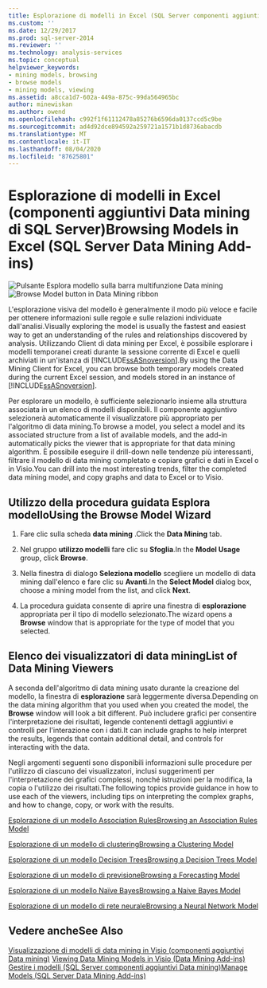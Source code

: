 ```yaml
---
title: Esplorazione di modelli in Excel (SQL Server componenti aggiuntivi Data mining) | Microsoft Docs
ms.custom: ''
ms.date: 12/29/2017
ms.prod: sql-server-2014
ms.reviewer: ''
ms.technology: analysis-services
ms.topic: conceptual
helpviewer_keywords:
- mining models, browsing
- browse models
- mining models, viewing
ms.assetid: a8cca1d7-602a-449a-875c-99da564965bc
author: minewiskan
ms.author: owend
ms.openlocfilehash: c992f1f61112478a85276b6596da0137ccd5c9be
ms.sourcegitcommit: ad4d92dce894592a259721a1571b1d8736abacdb
ms.translationtype: MT
ms.contentlocale: it-IT
ms.lasthandoff: 08/04/2020
ms.locfileid: "87625801"
---
```

# <a name="browsing-models-in-excel-sql-server-data-mining-add-ins"></a><span data-ttu-id="40187-102">Esplorazione di modelli in Excel (componenti aggiuntivi Data mining di SQL Server)</span><span class="sxs-lookup"><span data-stu-id="40187-102">Browsing Models in Excel (SQL Server Data Mining Add-ins)</span></span>
  <span data-ttu-id="40187-103">![Pulsante Esplora modello sulla barra multifunzione Data mining](media/dmc-browse.gif "Pulsante Esplora modello sulla barra multifunzione Data mining")</span><span class="sxs-lookup"><span data-stu-id="40187-103">![Browse Model button in Data Mining ribbon](media/dmc-browse.gif "Browse Model button in Data Mining ribbon")</span></span>  
  
 <span data-ttu-id="40187-104">L'esplorazione visiva del modello è generalmente il modo più veloce e facile per ottenere informazioni sulle regole e sulle relazioni individuate dall'analisi.</span><span class="sxs-lookup"><span data-stu-id="40187-104">Visually exploring the model is usually the fastest and easiest way to get an understanding of the rules and relationships discovered by analysis.</span></span> <span data-ttu-id="40187-105">Utilizzando Client di data mining per Excel, è possibile esplorare i modelli temporanei creati durante la sessione corrente di Excel e quelli archiviati in un'istanza di [!INCLUDE[ssASnoversion](../includes/ssasnoversion-md.md)].</span><span class="sxs-lookup"><span data-stu-id="40187-105">By using the Data Mining Client for Excel, you can browse both temporary models created during the current Excel session, and models stored in an instance of [!INCLUDE[ssASnoversion](../includes/ssasnoversion-md.md)].</span></span>  
  
 <span data-ttu-id="40187-106">Per esplorare un modello, è sufficiente selezionarlo insieme alla struttura associata in un elenco di modelli disponibili. Il componente aggiuntivo selezionerà automaticamente il visualizzatore più appropriato per l'algoritmo di data mining.</span><span class="sxs-lookup"><span data-stu-id="40187-106">To browse a model, you select a model and its associated structure from a list of available models, and the add-in automatically picks the viewer that is appropriate for that data mining algorithm.</span></span> <span data-ttu-id="40187-107">È possibile eseguire il drill-down nelle tendenze più interessanti, filtrare il modello di data mining completato e copiare grafici e dati in Excel o in Visio.</span><span class="sxs-lookup"><span data-stu-id="40187-107">You can drill into the most interesting trends, filter the completed data mining model, and copy graphs and data to Excel or to Visio.</span></span>  
  
## <a name="using-the-browse-model-wizard"></a><span data-ttu-id="40187-108">Utilizzo della procedura guidata Esplora modello</span><span class="sxs-lookup"><span data-stu-id="40187-108">Using the Browse Model Wizard</span></span>  
  
1.  <span data-ttu-id="40187-109">Fare clic sulla scheda **data mining** .</span><span class="sxs-lookup"><span data-stu-id="40187-109">Click the **Data Mining** tab.</span></span>  
  
2.  <span data-ttu-id="40187-110">Nel gruppo **utilizzo modelli** fare clic su **Sfoglia**.</span><span class="sxs-lookup"><span data-stu-id="40187-110">In the **Model Usage** group, click **Browse**.</span></span>  
  
3.  <span data-ttu-id="40187-111">Nella finestra di dialogo **Seleziona modello** scegliere un modello di data mining dall'elenco e fare clic su **Avanti**.</span><span class="sxs-lookup"><span data-stu-id="40187-111">In the **Select Model** dialog box, choose a mining model from the list, and click **Next**.</span></span>  
  
4.  <span data-ttu-id="40187-112">La procedura guidata consente di aprire una finestra di **esplorazione** appropriata per il tipo di modello selezionato.</span><span class="sxs-lookup"><span data-stu-id="40187-112">The wizard opens a **Browse** window that is appropriate for the type of model that you selected.</span></span>  
  
## <a name="list-of-data-mining-viewers"></a><span data-ttu-id="40187-113">Elenco dei visualizzatori di data mining</span><span class="sxs-lookup"><span data-stu-id="40187-113">List of Data Mining Viewers</span></span>  
 <span data-ttu-id="40187-114">A seconda dell'algoritmo di data mining usato durante la creazione del modello, la finestra di **esplorazione** sarà leggermente diversa.</span><span class="sxs-lookup"><span data-stu-id="40187-114">Depending on the data mining algorithm that you used when you created the model, the **Browse** window will look a bit different.</span></span> <span data-ttu-id="40187-115">Può includere grafici per consentire l'interpretazione dei risultati, legende contenenti dettagli aggiuntivi e controlli per l'interazione con i dati.</span><span class="sxs-lookup"><span data-stu-id="40187-115">It can include graphs to help interpret the results, legends that contain additional detail, and controls for interacting with the data.</span></span>  
  
 <span data-ttu-id="40187-116">Negli argomenti seguenti sono disponibili informazioni sulle procedure per l'utilizzo di ciascuno dei visualizzatori, inclusi suggerimenti per l'interpretazione dei grafici complessi, nonché istruzioni per la modifica, la copia o l'utilizzo dei risultati.</span><span class="sxs-lookup"><span data-stu-id="40187-116">The following topics provide guidance in how to use each of the viewers, including tips on interpreting the complex graphs, and how to change, copy, or work with the results.</span></span>  
  
 [<span data-ttu-id="40187-117">Esplorazione di un modello Association Rules</span><span class="sxs-lookup"><span data-stu-id="40187-117">Browsing an Association Rules Model</span></span>](browsing-an-association-rules-model.md)  
  
 [<span data-ttu-id="40187-118">Esplorazione di un modello di clustering</span><span class="sxs-lookup"><span data-stu-id="40187-118">Browsing a Clustering Model</span></span>](browsing-a-clustering-model.md)  
  
 [<span data-ttu-id="40187-119">Esplorazione di un modello Decision Trees</span><span class="sxs-lookup"><span data-stu-id="40187-119">Browsing a Decision Trees Model</span></span>](browsing-a-decision-trees-model.md)  
  
 [<span data-ttu-id="40187-120">Esplorazione di un modello di previsione</span><span class="sxs-lookup"><span data-stu-id="40187-120">Browsing a Forecasting Model</span></span>](browsing-a-forecasting-model.md)  
  
 [<span data-ttu-id="40187-121">Esplorazione di un modello Naïve Bayes</span><span class="sxs-lookup"><span data-stu-id="40187-121">Browsing a Naive Bayes Model</span></span>](browsing-a-naive-bayes-model.md)  
  
 [<span data-ttu-id="40187-122">Esplorazione di un modello di rete neurale</span><span class="sxs-lookup"><span data-stu-id="40187-122">Browsing a Neural Network Model</span></span>](browsing-a-neural-network-model.md)  
  
## <a name="see-also"></a><span data-ttu-id="40187-123">Vedere anche</span><span class="sxs-lookup"><span data-stu-id="40187-123">See Also</span></span>  
 <span data-ttu-id="40187-124">[Visualizzazione di modelli di data mining in Visio &#40;componenti aggiuntivi Data mining&#41;](viewing-data-mining-models-in-visio-data-mining-add-ins.md) </span><span class="sxs-lookup"><span data-stu-id="40187-124">[Viewing Data Mining Models in Visio &#40;Data Mining Add-ins&#41;](viewing-data-mining-models-in-visio-data-mining-add-ins.md) </span></span>  
 [<span data-ttu-id="40187-125">Gestire i modelli &#40;SQL Server componenti aggiuntivi Data mining&#41;</span><span class="sxs-lookup"><span data-stu-id="40187-125">Manage Models &#40;SQL Server Data Mining Add-ins&#41;</span></span>](manage-models-sql-server-data-mining-add-ins.md)  
  
  
